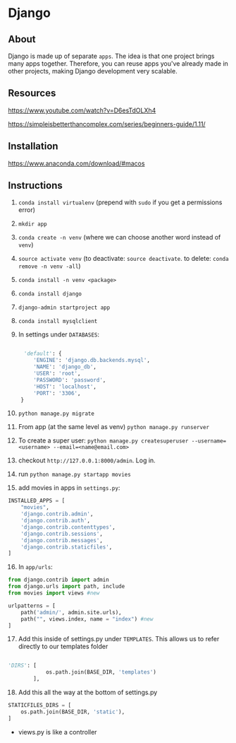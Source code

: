 # Django

## About

Django is made up of separate `apps`. The idea is that one project brings many apps together. Therefore, you can reuse apps you've already made in other projects, making Django development very scalable.

## Resources
https://www.youtube.com/watch?v=D6esTdOLXh4

https://simpleisbetterthancomplex.com/series/beginners-guide/1.11/


## Installation 

https://www.anaconda.com/download/#macos


## Instructions 

1. `conda install virtualenv` (prepend with `sudo` if you get a permissions error)

2. `mkdir app`

3. `conda create -n venv` (where we can choose another word instead of `venv`)

4. `source activate venv` (to deactivate: `source deactivate`. to delete: `conda remove -n venv -all`)

5. `conda install -n venv <package>`

6. `conda install django`

7. `django-admin startproject app`

8. `conda install mysqlclient`

9. In settings under `DATABASES`:

```python

     'default': {
        'ENGINE': 'django.db.backends.mysql', 
        'NAME': 'django_db',
        'USER': 'root',
        'PASSWORD': 'password',
        'HOST': 'localhost',  
        'PORT': '3306',
    }
```

10. `python manage.py migrate`

11. From app (at the same level as venv) `python manage.py runserver`

12. To create a super user: `python manage.py createsuperuser --username=<username> --email=<name@email.com>`

13. checkout `http://127.0.0.1:8000/admin`. Log in.

14. run `python manage.py startapp movies`

15. add movies in apps in `settings.py`:

```python
INSTALLED_APPS = [
    "movies",
    'django.contrib.admin',
    'django.contrib.auth',
    'django.contrib.contenttypes',
    'django.contrib.sessions',
    'django.contrib.messages',
    'django.contrib.staticfiles',
]

```

16. In `app/urls`:

```python
from django.contrib import admin
from django.urls import path, include
from movies import views #new

urlpatterns = [
    path('admin/', admin.site.urls),
    path("", views.index, name = "index") #new
]


```

17. Add this inside of settings.py under `TEMPLATES`. This allows us to refer directly to our templates folder


```python

'DIRS': [
            os.path.join(BASE_DIR, 'templates')
        ],

```


18. Add this all the way at the bottom of settings.py

```python
STATICFILES_DIRS = [
    os.path.join(BASE_DIR, 'static'),
]

```

* views.py is like a controller